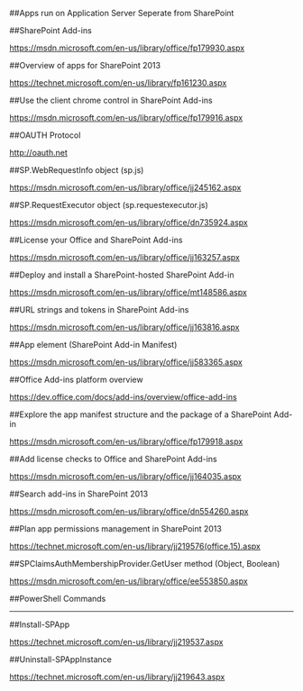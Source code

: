##Apps run on Application Server Seperate from SharePoint

##SharePoint Add-ins

https://msdn.microsoft.com/en-us/library/office/fp179930.aspx

##Overview of apps for SharePoint 2013

https://technet.microsoft.com/en-us/library/fp161230.aspx

##Use the client chrome control in SharePoint Add-ins

https://msdn.microsoft.com/en-us/library/office/fp179916.aspx

##OAUTH Protocol

http://oauth.net

##SP.WebRequestInfo object (sp.js)

https://msdn.microsoft.com/en-us/library/office/jj245162.aspx

##SP.RequestExecutor object (sp.requestexecutor.js)

https://msdn.microsoft.com/en-us/library/office/dn735924.aspx

##License your Office and SharePoint Add-ins

https://msdn.microsoft.com/en-us/library/office/jj163257.aspx

##Deploy and install a SharePoint-hosted SharePoint Add-in

https://msdn.microsoft.com/en-us/library/office/mt148586.aspx

##URL strings and tokens in SharePoint Add-ins

https://msdn.microsoft.com/en-us/library/office/jj163816.aspx

##App element (SharePoint Add-in Manifest)

https://msdn.microsoft.com/en-us/library/office/jj583365.aspx

##Office Add-ins platform overview

https://dev.office.com/docs/add-ins/overview/office-add-ins

##Explore the app manifest structure and the package of a SharePoint Add-in

https://msdn.microsoft.com/en-us/library/office/fp179918.aspx

##Add license checks to Office and SharePoint Add-ins

https://msdn.microsoft.com/en-us/library/office/jj164035.aspx

##Search add-ins in SharePoint 2013

https://msdn.microsoft.com/en-us/library/office/dn554260.aspx

##Plan app permissions management in SharePoint 2013

https://technet.microsoft.com/en-us/library/jj219576(office.15).aspx

##SPClaimsAuthMembershipProvider.GetUser method (Object, Boolean)

https://msdn.microsoft.com/en-us/library/office/ee553850.aspx

##PowerShell Commands

---------------------------------------------------------------

##Install-SPApp

https://technet.microsoft.com/en-us/library/jj219537.aspx

##Uninstall-SPAppInstance

https://technet.microsoft.com/en-us/library/jj219643.aspx












